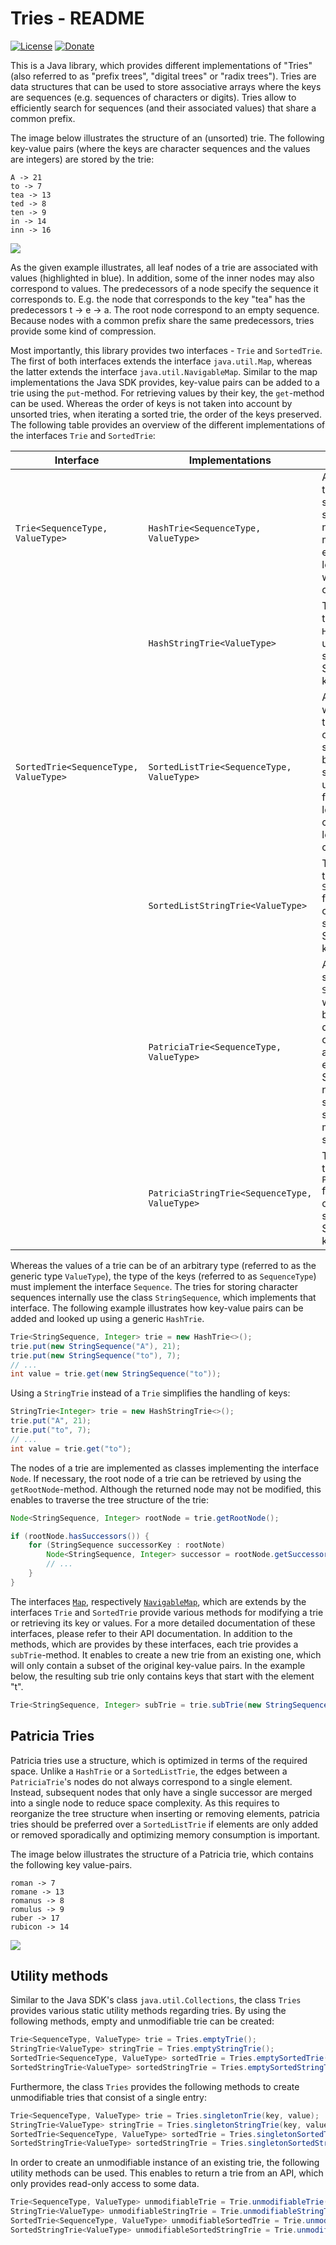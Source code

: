 # Tries - README

[![License](https://img.shields.io/badge/License-Apache%202.0-blue.svg)](https://opensource.org/licenses/Apache-2.0) [![Donate](https://img.shields.io/badge/Donate-PayPal-green.svg)](https://www.paypal.com/cgi-bin/webscr?cmd=_s-xclick&hosted_button_id=X75YSLEJV3DWE)

This is a Java library, which provides different implementations of "Tries" (also referred to as "prefix trees", "digital trees" or "radix trees"). Tries are data structures that can be used to store associative arrays where the keys are sequences (e.g. sequences of characters or digits). Tries allow to efficiently search for sequences (and their associated values) that share a common prefix.

The image below illustrates the structure of an (unsorted) trie. The following key-value pairs (where the keys are character sequences and the values are integers) are stored by the trie:

```
A -> 21
to -> 7
tea -> 13
ted -> 8
ten -> 9
in -> 14
inn -> 16
```  

![](/doc/images/trie_example.png)

As the given example illustrates, all leaf nodes of a trie are associated with values (highlighted in blue). In addition, some of the inner nodes may also correspond to values. The predecessors of a node specify the sequence it corresponds to. E.g. the node that corresponds to the key "tea" has the predecessors t -> e -> a. The root node correspond to an empty sequence. Because nodes with a common prefix share the same predecessors, tries provide some kind of compression.

Most importantly, this library provides two interfaces - `Trie` and `SortedTrie`. The first of both interfaces extends the interface `java.util.Map`, whereas the latter extends the interface `java.util.NavigableMap`. Similar to the map implementations the Java SDK provides, key-value pairs can be added to a trie using the `put`-method. For retrieving values by their key, the `get`-method can be used. Whereas the order of keys is not taken into account by unsorted tries, when iterating a sorted trie, the order of the keys preserved. The following table provides an overview of the different implementations of the interfaces `Trie` and `SortedTrie`:

| Interface                              | Implementations                                 | Description                                                                                                                                                                                |
|----------------------------------------|-------------------------------------------------|--------------------------------------------------------------------------------------------------------------------------------------------------------------------------------------------|
| `Trie<SequenceType, ValueType>`        | `HashTrie<SequenceType, ValueType>`             | An unsorted trie, which stores the successors of nodes in hash maps. This enables to lookup keys with linear complexity.                                                                   |
|                                        | `HashStringTrie<ValueType>`                     | The pendant of the class `HashTrie` for using character sequences, i.e. Strings, as keys.                                                                                                  |
| `SortedTrie<SequenceType, ValueType>`  | `SortedListTrie<SequenceType, ValueType>`       | A sorted trie, which stores the successors of nodes in sorted lists. As binary searches are used to search for successors, looking up keys comes at logarithmic costs.                     |
|                                        | `SortedListStringTrie<ValueType>`               | The pendant of the class `SortedListTrie` for using character sequences, i.e. Strings, as keys.                                                                                            |
|                                        | `PatriciaTrie<SequenceType, ValueType>`         | A sorted trie similar to a `SortedListTrie`, where edges between nodes do not always correspond to a single element. Subsequent nodes with a single successor are merged to a single node. |
|                                        | `PatriciaStringTrie<SequenceType, ValueType>`   | The pendant of the class `PatriciaTrie` for using character sequences, i.e. Strings, as keys.                                                                                              |

Whereas the values of a trie can be of an arbitrary type (referred to as the generic type `ValueType`), the type of the keys (referred to as `SequenceType`) must implement the interface `Sequence`. The tries for storing character sequences internally use the class `StringSequence`, which implements that interface. The following example illustrates how key-value pairs can be added and looked up using a generic `HashTrie`.  

```java
Trie<StringSequence, Integer> trie = new HashTrie<>();
trie.put(new StringSequence("A"), 21);
trie.put(new StringSequence("to"), 7);
// ...
int value = trie.get(new StringSequence("to"));
```

Using a `StringTrie` instead of a `Trie` simplifies the handling of keys:

```java
StringTrie<Integer> trie = new HashStringTrie<>();
trie.put("A", 21);
trie.put("to", 7);
// ...
int value = trie.get("to");
```

The nodes of a trie are implemented as classes implementing the interface `Node`. If necessary, the root node of a trie can be retrieved by using the `getRootNode`-method. Although the returned node may not be modified, this enables to traverse the tree structure of the trie:

```java
Node<StringSequence, Integer> rootNode = trie.getRootNode();

if (rootNode.hasSuccessors()) {
    for (StringSequence successorKey : rootNote)
        Node<StringSequence, Integer> successor = rootNode.getSuccessor(successorKey);
        // ...
    }
}
```

The interfaces [`Map`](https://docs.oracle.com/javase/8/docs/api/java/util/Map.html), respectively [`NavigableMap`](https://docs.oracle.com/javase/8/docs/api/java/util/NavigableMap.html), which are extends by the interfaces `Trie` and `SortedTrie` provide various methods for modifying a trie or retrieving its key or values. For a more detailed documentation of these interfaces, please refer to their API documentation. In addition to the methods, which are provides by these interfaces, each trie provides a `subTrie`-method. It enables to create a new trie from an existing one, which will only contain a subset of the original key-value pairs. In the example below, the resulting sub trie only contains keys that start with the element "t".

```java
Trie<StringSequence, Integer> subTrie = trie.subTrie(new StringSequence("t"));
```

## Patricia Tries

Patricia tries use a structure, which is optimized in terms of the required space. Unlike a `HashTrie` or a `SortedListTrie`, the edges between a `PatriciaTrie`'s nodes do not always correspond to a single element. Instead, subsequent nodes that only have a single successor are merged into a single node to reduce space complexity. As this requires to reorganize the tree structure when inserting or removing elements, patricia tries should be preferred over a `SortedListTrie` if elements are only added or removed sporadically and optimizing memory consumption is important. 

The image below illustrates the structure of a Patricia trie, which contains the following key value-pairs. 

```
roman -> 7
romane -> 13
romanus -> 8
romulus -> 9
ruber -> 17
rubicon -> 14
```  

![](/doc/images/patricia_trie_example.png)

## Utility methods

Similar to the Java SDK's class `java.util.Collections`, the class `Tries` provides various static utility methods regarding tries. By using the following methods, empty and unmodifiable trie can be created:

```java
Trie<SequenceType, ValueType> trie = Tries.emptyTrie();
StringTrie<ValueType> stringTrie = Tries.emptyStringTrie();
SortedTrie<SequenceType, ValueType> sortedTrie = Tries.emptySortedTrie();
SortedStringTrie<ValueType> sortedStringTrie = Tries.emptySortedStringTrie();
```

Furthermore, the class `Tries` provides the following methods to create unmodifiable tries that consist of a single entry:

```java
Trie<SequenceType, ValueType> trie = Tries.singletonTrie(key, value);
StringTrie<ValueType> stringTrie = Tries.singletonStringTrie(key, value);
SortedTrie<SequenceType, ValueType> sortedTrie = Tries.singletonSortedTrie(key, value);
SortedStringTrie<ValueType> sortedStringTrie = Tries.singletonSortedStringTrie(key, value);
``` 

In order to create an unmodifiable instance of an existing trie, the following utility methods can be used. This enables to return a trie from an API, which only provides read-only access to some data.

```java
Trie<SequenceType, ValueType> unmodifiableTrie = Trie.unmodifiableTrie(trie);
StringTrie<ValueType> unmodifiableStringTrie = Trie.unmodifiableStringTrie(stringTrie);
SortedTrie<SequenceType, ValueType> unmodifiableSortedTrie = Trie.unmodifiableSortedTrie(sortedTrie);
SortedStringTrie<ValueType> unmodifiableSortedStringTrie = Trie.unmodifiableSortedStringTrie(sortedStringTrie);
```
